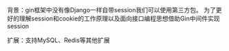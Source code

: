 背景：gin框架中没有像Django一样自带session我们可以使用第三方包。 为了更好的理解session和cookie的工作原理以及面向接口编程思想借助Gin中间件实现session

扩展：支持MySQL、Redis等其他扩展